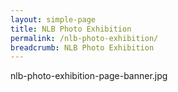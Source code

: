 ```yaml
---
layout: simple-page
title: NLB Photo Exhibition
permalink: /nlb-photo-exhibition/
breadcrumb: NLB Photo Exhibition
---
```

nlb-photo-exhibition-page-banner.jpg
